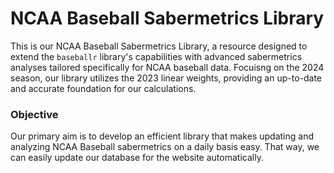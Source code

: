 # NCAA Baseball Sabermetrics Library

This is our NCAA Baseball Sabermetrics Library, a resource designed to extend the `baseballr` library's capabilities with advanced sabermetrics analyses tailored specifically for NCAA baseball data. Focuisng on the 2024 season, our library utilizes the 2023 linear weights, providing an up-to-date and accurate foundation for our calculations.

### Objective

Our primary aim is to develop an efficient library that makes updating and analyzing NCAA Baseball sabermetrics on a daily basis easy. That way, we can easily update our database for the website automatically.